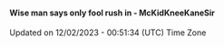 #### Wise man says only fool rush in - McKidKneeKaneSir
Updated on 12/02/2023 - 00:51:34 (UTC) Time Zone
